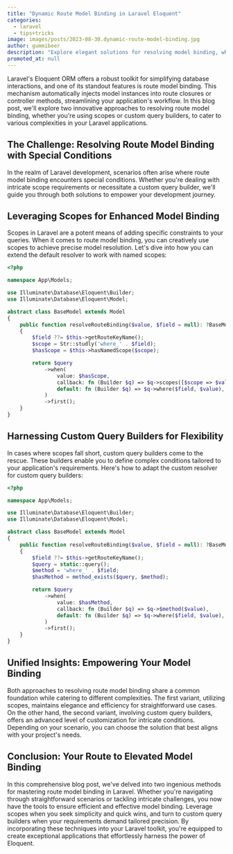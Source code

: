 ```yaml
---
title: "Dynamic Route Model Binding in Laravel Eloquent"
categories:
  - laravel
  - tips+tricks
image: images/posts/2023-08-30.dynamic-route-model-binding.jpg
author: gummibeer
description: "Explore elegant solutions for resolving model binding, whether through named scopes for simplicity or custom query builders for precision."
promoted_at: null
---
```


Laravel's Eloquent ORM offers a robust toolkit for simplifying database interactions, and one of its standout features is route model binding.
This mechanism automatically injects model instances into route closures or controller methods, streamlining your application's workflow.
In this blog post, we'll explore two innovative approaches to resolving route model binding, whether you're using scopes or custom query builders, to cater to various complexities in your Laravel applications.

## The Challenge: Resolving Route Model Binding with Special Conditions

In the realm of Laravel development, scenarios often arise where route model binding encounters special conditions.
Whether you're dealing with intricate scope requirements or necessitate a custom query builder, we'll guide you through both solutions to empower your development journey.

## Leveraging Scopes for Enhanced Model Binding

Scopes in Laravel are a potent means of adding specific constraints to your queries.
When it comes to route model binding, you can creatively use scopes to achieve precise model resolution.
Let's dive into how you can extend the default resolver to work with named scopes:

```php
<?php

namespace App\Models;

use Illuminate\Database\Eloquent\Builder;
use Illuminate\Database\Eloquent\Model;

abstract class BaseModel extends Model
{
    public function resolveRouteBinding($value, $field = null): ?BaseModel
    {
        $field ??= $this->getRouteKeyName();
        $scope = Str::studly('where_' . $field);
        $hasScope = $this->hasNamedScope($scope);

        return $query
            ->when(
                value: $hasScope,
                callback: fn (Builder $q) => $q->scopes([$scope => $value]),
                default: fn (Builder $q) => $q->where($field, $value),
            )
            ->first();
    }
}
```

## Harnessing Custom Query Builders for Flexibility

In cases where scopes fall short, custom query builders come to the rescue.
These builders enable you to define complex conditions tailored to your application's requirements.
Here's how to adapt the custom resolver for custom query builders:

```php
<?php

namespace App\Models;

use Illuminate\Database\Eloquent\Builder;
use Illuminate\Database\Eloquent\Model;

abstract class BaseModel extends Model
{
    public function resolveRouteBinding($value, $field = null): ?BaseModel
    {
        $field ??= $this->getRouteKeyName();
        $query = static::query();
        $method = 'where_' . $field;
        $hasMethod = method_exists($query, $method);

        return $query
            ->when(
                value: $hasMethod,
                callback: fn (Builder $q) => $q->$method($value),
                default: fn (Builder $q) => $q->where($field, $value),
            )
            ->first();
    }
}
```

## Unified Insights: Empowering Your Model Binding

Both approaches to resolving route model binding share a common foundation while catering to different complexities.
The first variant, utilizing scopes, maintains elegance and efficiency for straightforward use cases.
On the other hand, the second variant, involving custom query builders, offers an advanced level of customization for intricate conditions.
Depending on your scenario, you can choose the solution that best aligns with your project's needs.

## Conclusion: Your Route to Elevated Model Binding

In this comprehensive blog post, we've delved into two ingenious methods for mastering route model binding in Laravel.
Whether you're navigating through straightforward scenarios or tackling intricate challenges, you now have the tools to ensure efficient and effective model binding.
Leverage scopes when you seek simplicity and quick wins, and turn to custom query builders when your requirements demand tailored precision.
By incorporating these techniques into your Laravel toolkit, you're equipped to create exceptional applications that effortlessly harness the power of Eloquent.

